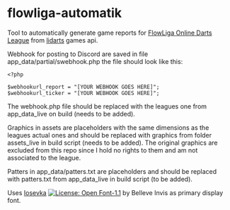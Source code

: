 # flowliga-automatik
Tool to automatically generate game reports for [FlowLiga Online Darts League](https://www.dartzentrum-augsburg.de/flow-dartsliga) from [lidarts](https://lidarts.org) games api.


Webhook for posting to Discord are saved in file app_data/partial/swebhook.php the file should look like this:
``` 
<?php 

$webhookurl_report = "[YOUR WEBHOOK GOES HERE]";
$webhookurl_ticker = "[YOUR WEBHOOK GOES HERE]";
``` 
The webhook.php file should be replaced with the leagues one from app_data_live on build (needs to be added).

Graphics in assets are placeholders with the same dimensions as the leagues actual ones and should be replaced with graphics from folder assets_live in build script (needs to be added).
The original graphics are excluded from this repo since I hold no rights to them and am not associated to the league.

Patters in app_data/patters.txt are placeholders and should be replaced with patters.txt from app_data_live in build script (to be added).

Uses [Iosevka](https://github.com/be5invis/Iosevka) [![License: Open Font-1.1](https://img.shields.io/badge/License-OFL_1.1-lightgreen.svg)](https://opensource.org/licenses/OFL-1.1) by Belleve Invis as primary display font.
